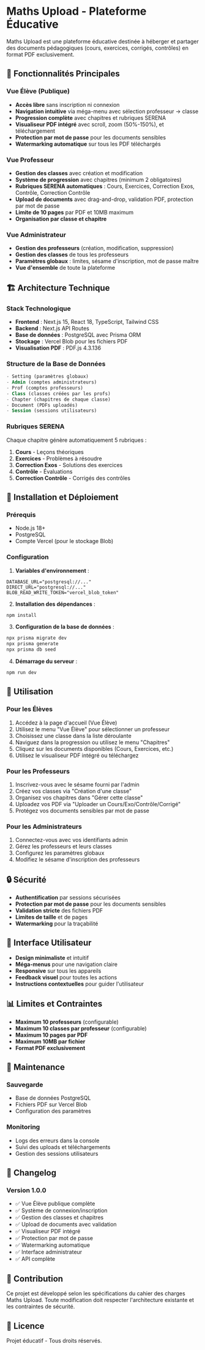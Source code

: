 # Maths Upload - Plateforme Éducative

Maths Upload est une plateforme éducative destinée à héberger et partager des documents pédagogiques (cours, exercices, corrigés, contrôles) en format PDF exclusivement.

## 🎯 Fonctionnalités Principales

### Vue Élève (Publique)

- **Accès libre** sans inscription ni connexion
- **Navigation intuitive** via méga-menu avec sélection professeur → classe
- **Progression complète** avec chapitres et rubriques SERENA
- **Visualiseur PDF intégré** avec scroll, zoom (50%-150%), et téléchargement
- **Protection par mot de passe** pour les documents sensibles
- **Watermarking automatique** sur tous les PDF téléchargés

### Vue Professeur

- **Gestion des classes** avec création et modification
- **Système de progression** avec chapitres (minimum 2 obligatoires)
- **Rubriques SERENA automatiques** : Cours, Exercices, Correction Exos, Contrôle, Correction Contrôle
- **Upload de documents** avec drag-and-drop, validation PDF, protection par mot de passe
- **Limite de 10 pages** par PDF et 10MB maximum
- **Organisation par classe et chapitre**

### Vue Administrateur

- **Gestion des professeurs** (création, modification, suppression)
- **Gestion des classes** de tous les professeurs
- **Paramètres globaux** : limites, sésame d'inscription, mot de passe maître
- **Vue d'ensemble** de toute la plateforme

## 🏗️ Architecture Technique

### Stack Technologique

- **Frontend** : Next.js 15, React 18, TypeScript, Tailwind CSS
- **Backend** : Next.js API Routes
- **Base de données** : PostgreSQL avec Prisma ORM
- **Stockage** : Vercel Blob pour les fichiers PDF
- **Visualisation PDF** : PDF.js 4.3.136

### Structure de la Base de Données

```sql
- Setting (paramètres globaux)
- Admin (comptes administrateurs)
- Prof (comptes professeurs)
- Class (classes créées par les profs)
- Chapter (chapitres de chaque classe)
- Document (PDFs uploadés)
- Session (sessions utilisateurs)
```

### Rubriques SERENA

Chaque chapitre génère automatiquement 5 rubriques :

1. **Cours** - Leçons théoriques
2. **Exercices** - Problèmes à résoudre
3. **Correction Exos** - Solutions des exercices
4. **Contrôle** - Évaluations
5. **Correction Contrôle** - Corrigés des contrôles

## 🚀 Installation et Déploiement

### Prérequis

- Node.js 18+
- PostgreSQL
- Compte Vercel (pour le stockage Blob)

### Configuration

1. **Variables d'environnement** :

```env
DATABASE_URL="postgresql://..."
DIRECT_URL="postgresql://..."
BLOB_READ_WRITE_TOKEN="vercel_blob_token"
```

2. **Installation des dépendances** :

```bash
npm install
```

3. **Configuration de la base de données** :

```bash
npx prisma migrate dev
npx prisma generate
npx prisma db seed
```

4. **Démarrage du serveur** :

```bash
npm run dev
```

## 📱 Utilisation

### Pour les Élèves

1. Accédez à la page d'accueil (Vue Élève)
2. Utilisez le menu "Vue Élève" pour sélectionner un professeur
3. Choisissez une classe dans la liste déroulante
4. Naviguez dans la progression ou utilisez le menu "Chapitres"
5. Cliquez sur les documents disponibles (Cours, Exercices, etc.)
6. Utilisez le visualiseur PDF intégré ou téléchargez

### Pour les Professeurs

1. Inscrivez-vous avec le sésame fourni par l'admin
2. Créez vos classes via "Création d'une classe"
3. Organisez vos chapitres dans "Gérer cette classe"
4. Uploadez vos PDF via "Uploader un Cours/Exo/Contrôle/Corrigé"
5. Protégez vos documents sensibles par mot de passe

### Pour les Administrateurs

1. Connectez-vous avec vos identifiants admin
2. Gérez les professeurs et leurs classes
3. Configurez les paramètres globaux
4. Modifiez le sésame d'inscription des professeurs

## 🔒 Sécurité

- **Authentification** par sessions sécurisées
- **Protection par mot de passe** pour les documents sensibles
- **Validation stricte** des fichiers PDF
- **Limites de taille** et de pages
- **Watermarking** pour la traçabilité

## 🎨 Interface Utilisateur

- **Design minimaliste** et intuitif
- **Méga-menus** pour une navigation claire
- **Responsive** sur tous les appareils
- **Feedback visuel** pour toutes les actions
- **Instructions contextuelles** pour guider l'utilisateur

## 📊 Limites et Contraintes

- **Maximum 10 professeurs** (configurable)
- **Maximum 10 classes par professeur** (configurable)
- **Maximum 10 pages par PDF**
- **Maximum 10MB par fichier**
- **Format PDF exclusivement**

## 🔧 Maintenance

### Sauvegarde

- Base de données PostgreSQL
- Fichiers PDF sur Vercel Blob
- Configuration des paramètres

### Monitoring

- Logs des erreurs dans la console
- Suivi des uploads et téléchargements
- Gestion des sessions utilisateurs

## 📝 Changelog

### Version 1.0.0

- ✅ Vue Élève publique complète
- ✅ Système de connexion/inscription
- ✅ Gestion des classes et chapitres
- ✅ Upload de documents avec validation
- ✅ Visualiseur PDF intégré
- ✅ Protection par mot de passe
- ✅ Watermarking automatique
- ✅ Interface administrateur
- ✅ API complète

## 🤝 Contribution

Ce projet est développé selon les spécifications du cahier des charges Maths Upload. Toute modification doit respecter l'architecture existante et les contraintes de sécurité.

## 📄 Licence

Projet éducatif - Tous droits réservés.
